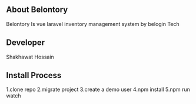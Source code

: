 
## About Belontory

Belontory Is vue laravel inventory management system by belogin Tech

## Developer

Shakhawat Hossain


## Install Process

 1.clone repo
 2.migrate project
 3.create a demo user
 4.npm install 
 5.npm run watch


